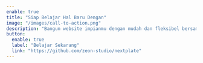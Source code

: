 ```yaml
---
enable: true
title: "Siap Belajar Hal Baru Dengan"
image: "/images/call-to-action.png"
description: "Bangun website impianmu dengan mudah dan fleksibel bersama Codefee."
button:
  enable: true
  label: "Belajar Sekarang"
  link: "https://github.com/zeon-studio/nextplate"
---
```


